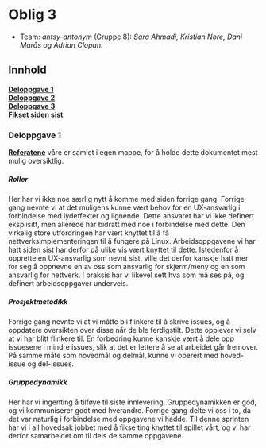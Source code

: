 # Oblig 3

* Team: *antsy-antonym* (Gruppe 8): *Sara Ahmadi, Kristian Nore, Dani Marås og Adrian Clopan.*



## Innhold
**[Deloppgave 1](https://git.app.uib.no/inf112-oblig/inf112.22v.libgdx-template/-/blob/master/Deliverables/ObligatoriskOppgave2.md#deloppgave-1)<br>
[Deloppgave 2](https://git.app.uib.no/inf112-oblig/inf112.22v.libgdx-template/-/blob/master/Deliverables/ObligatoriskOppgave2.md#deloppgave-2)<br>
[Deloppgave 3](https://git.app.uib.no/inf112-oblig/inf112.22v.libgdx-template/-/blob/master/Deliverables/ObligatoriskOppgave2.md#deloppgave-3)<br>
[Fikset siden sist](https://git.app.uib.no/inf112-oblig/inf112.22v.libgdx-template/-/blob/master/Deliverables/ObligatoriskOppgave2.md#fikset-siden-sist)**


### Deloppgave 1

**[Referatene](https://git.app.uib.no/inf112-oblig/inf112.22v.libgdx-template/-/blob/master/Deliverables/Referat)** våre er samlet i egen mappe, for å holde dette dokumentet mest mulig oversiktlig.

##### Roller
Her har vi ikke noe særlig nytt å komme med siden forrige gang. Forrige gang nevnte vi at det muligens kunne vært behov for en UX-ansvarlig i forbindelse med lydeffekter og lignende. Dette ansvaret har vi ikke definert eksplisitt, men allerede har bidratt med noe i forbindelse med dette. Den virkelig store utfordringen har vært knyttet til å få nettverksimplementeringen til å fungere på Linux. Arbeidsoppgavene vi har hatt siden sist har derfor på ulike vis vært knyttet til dette. Istedenfor å opprette en UX-ansvarlig som nevnt sist, ville det derfor kanskje hatt mer for seg å oppnevne en av oss som ansvarlig for skjerm/meny og en som ansvarlig for nettverk. I praksis har vi likevel sett hva som må ses på, og definert arbeidsoppgaver underveis.

##### Prosjektmetodikk
Forrige gang nevnte vi at vi måtte bli flinkere til å skrive issues, og å oppdatere oversikten over disse når de ble ferdigstilt. Dette opplever vi selv at vi har blitt flinkere til. En forbedring kunne kanskje vært å dele opp issuesene i mindre issues, slik at det er lettere å se at arbeidet går fremover. På samme måte som hovedmål og delmål, kunne vi operert med hoved-issue og del-issues.

##### Gruppedynamikk
Her har vi ingenting å tilføye til siste innlevering. Gruppedynamikken er god, og vi kommuniserer godt med hverandre. Forrige gang delte vi oss i to, da det var naturlig i forbindelse med oppgavene vi hadde. Til denne sprinten har vi i all hovedsak jobbet med å fikse ting knyttet til spillet vårt, og vi har derfor samarbeidet om til dels de samme oppgavene.

